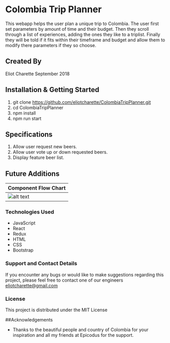 # Colombia Trip Planner

This webapp helps the user plan a unique trip to Colombia. The user first set parameters by amount of time and their budget. Then they scroll through a list of experiences, adding the ones they like to a triplist. Finally they will be told if it fits within their timeframe and budget and allow them to modify there parameters if they so choose.

## Created By
Eliot Charette
September 2018

## Installation & Getting Started

1. git clone https://github.com/eliotcharette/ColombiaTripPlanner.git
2. cd ColombiaTripPlanner
3. npm install
4. npm run start


## Specifications

1. Allow user request new beers.
2. Allow user vote up or down requested beers.
3. Display feature beer list.


## Future Additions


| Component Flow Chart|
|-----------|
|![alt text](./src/assets/ComponentFlowChart.png)|
### Technologies Used

* JavaScript
* React
* Redux
* HTML
* CSS
* Bootstrap

### Support and Contact Details
If you encounter any bugs or would like to make suggestions regarding this project, please feel free to contact one of our engineers eliotcharette@gmail.com

### License

This project is distributed under the MIT License

##Acknowledgements

* Thanks to the beautiful people and country of Colombia for your inspiration and all my friends at Epicodus for the support.
